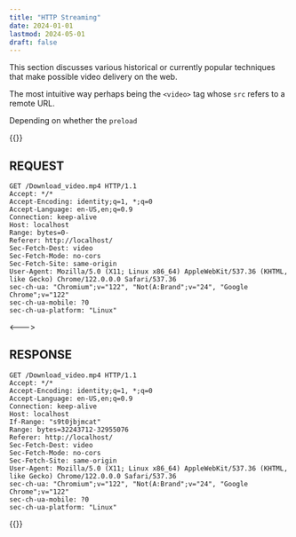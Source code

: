 ```yaml
---
title: "HTTP Streaming"
date: 2024-01-01
lastmod: 2024-05-01
draft: false
---
```


This section discusses various historical or currently popular techniques that make possible
video delivery on the web.

The most intuitive way perhaps being the `<video>` tag whose `src` refers to a remote URL.

Depending on whether the `preload`

{{<columns>}}

## REQUEST

```http
GET /Download_video.mp4 HTTP/1.1
Accept: */*
Accept-Encoding: identity;q=1, *;q=0
Accept-Language: en-US,en;q=0.9
Connection: keep-alive
Host: localhost
Range: bytes=0-
Referer: http://localhost/
Sec-Fetch-Dest: video
Sec-Fetch-Mode: no-cors
Sec-Fetch-Site: same-origin
User-Agent: Mozilla/5.0 (X11; Linux x86_64) AppleWebKit/537.36 (KHTML, like Gecko) Chrome/122.0.0.0 Safari/537.36
sec-ch-ua: "Chromium";v="122", "Not(A:Brand";v="24", "Google Chrome";v="122"
sec-ch-ua-mobile: ?0
sec-ch-ua-platform: "Linux"
```

<--->

## RESPONSE

```http
GET /Download_video.mp4 HTTP/1.1
Accept: */*
Accept-Encoding: identity;q=1, *;q=0
Accept-Language: en-US,en;q=0.9
Connection: keep-alive
Host: localhost
If-Range: "s9t0jbjmcat"
Range: bytes=32243712-32955076
Referer: http://localhost/
Sec-Fetch-Dest: video
Sec-Fetch-Mode: no-cors
Sec-Fetch-Site: same-origin
User-Agent: Mozilla/5.0 (X11; Linux x86_64) AppleWebKit/537.36 (KHTML, like Gecko) Chrome/122.0.0.0 Safari/537.36
sec-ch-ua: "Chromium";v="122", "Not(A:Brand";v="24", "Google Chrome";v="122"
sec-ch-ua-mobile: ?0
sec-ch-ua-platform: "Linux"
```

{{</columns>}}